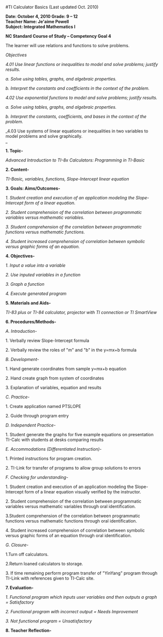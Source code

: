 #TI Calculator Basics (Last updated Oct. 2010) 


**Date: October 4, 2010 Grade: 9 – 12  
Teacher Name: Je'aime Powell  
Subject: Integrated Mathematics I**

**NC Standard Course of Study – Competency Goal 4**

The learner will use relations and functions to solve problems.

_Objectives_

_4.01 Use linear functions or inequalities to model and solve problems; justify results._

_a. Solve using tables, graphs, and algebraic properties._

_b. Interpret the constants and coefficients in the context of the problem._

_4.02 Use exponential functions to model and solve problems; justify results._

_a. Solve using tables, graphs, and algebraic properties._

_b. Interpret the constants, coefficients, and bases in the context of the problem._

_4.03 Use systems of linear equations or inequalities in two variables to model problems and solve graphically.  
_

**1\. Topic-**

_Advanced Introduction to TI-8x Calculators: Programming in TI-Basic_

**2\. Content-**

_TI-Basic, variables, functions, Slope-Intercept linear equation_

**3\. Goals: Aims/Outcomes-**

_1\. Student creation and execution of an application modeling the Slope-Intercept form of a linear equation._

_2\. Student comprehension of the correlation between programmatic variables versus mathematic variables._

_3\. Student comprehension of the correlation between programmatic functions versus mathematic functions._

_4\. Student increased comprehension of correlation between symbolic versus graphic forms of an equation._

**4\. Objectives-**

_1\. Input a value into a variable_

_2\. Use inputed variables in a function_

_3\. Graph a function_

_4\. Execute generated program_

**5\. Materials and Aids-**

_TI-83 plus or TI-84 calculator, projector with TI connection or TI SmartView_

**6\. Procedures/Methods-**

_A. Introduction-_

1\. Verbally review Slope-Intercept formula

2\. Verbally review the roles of "m" and "b" in the y=mx+b formula

_B. Development-_

1\. Hand generate coordinates from sample y=mx+b equation

2\. Hand create graph from system of coordinates

3\. Explanation of variables, equation and results

_C. Practice-_

1\. Create application named PTSLOPE

2\. Guide through program entry

_D. Independent Practice-_

1\. Student generate the graphs for five example equations on presentation TI-Calc with students at desks comparing results

_E. Accommodations (Differentiated Instruction)-_

1\. Printed instructions for program creation.

2\. TI-Link for transfer of programs to allow group solutions to errors

_F. Checking for understanding-_

1\. Student creation and execution of an application modeling the Slope-Intercept form of a linear equation visually verified by the instructor.

2\. Student comprehension of the correlation between programmatic variables versus mathematic variables through oral identification.

3.Student comprehension of the correlation between programmatic functions versus mathematic functions through oral identification.

4\. Student increased comprehension of correlation between symbolic versus graphic forms of an equation through oral identification.

_G. Closure-_

1.Turn off calculators.

2.Return loaned calculators to storage.

3\. If time remaining perform program transfer of "YinYang" program through TI-Link with references given to TI-Calc site.

**7\. Evaluation-**

_1\. Functional program which inputs user variables and then outputs a graph = Satisfactory_

_2\. Functional program with incorrect output = Needs Improvement_

_3\. Not functional program = Unsatisfactory_

**8\. Teacher Reflection-**
